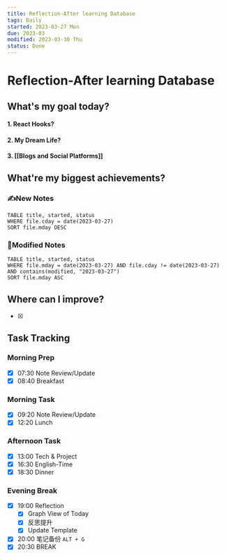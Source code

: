 ```yaml
---
title: Reflection-After learning Database
tags: Daily
started: 2023-03-27 Mon
due: 2023-03
modified: 2023-03-30 Thu
status: Done
---
```

# Reflection-After learning Database
## What's my goal today?
#### 1. React Hooks?
#### 2. My Dream Life? 
#### 3. [[Blogs and Social Platforms]]
## What're my biggest achievements?
### ✍️New Notes

```dataview
TABLE title, started, status
WHERE file.cday = date(2023-03-27)
SORT file.mday DESC
```

### 📝Modified Notes

```dataview
TABLE title, started, status
WHERE file.mday = date(2023-03-27) AND file.cday != date(2023-03-27) AND contains(modified, "2023-03-27")
SORT file.mday ASC
```

## Where can I improve?
- [x] 
## Task Tracking
### Morning Prep
- [x] 07:30 Note Review/Update
- [x] 08:40 Breakfast
### Morning Task
- [x] 09:20 Note Review/Update
- [x] 12:20 Lunch
### Afternoon Task
- [x] 13:00 Tech & Project
- [x] 16:30 English-Time
- [x] 18:30 Dinner
### Evening Break
- [x] 19:00 Reflection
	- [x] Graph View of Today
	- [x] 反思提升
	- [x] Update Template 
- [x] 20:00 笔记备份 `ALT + G`
- [x] 20:30 BREAK